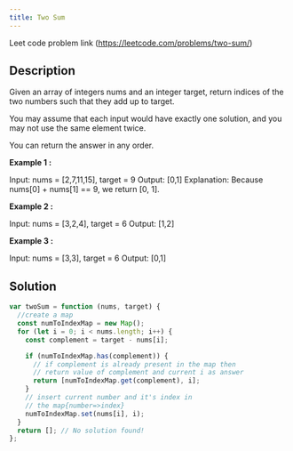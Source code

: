 ```yaml
---
title: Two Sum
---
```


Leet code problem link (https://leetcode.com/problems/two-sum/)

## Description

Given an array of integers nums and an integer target, return indices of the two numbers such that they add up to target.

You may assume that each input would have exactly one solution, and you may not use the same element twice.

You can return the answer in any order.

**Example 1 :**

Input: nums = [2,7,11,15], target = 9
Output: [0,1]
Explanation: Because nums[0] + nums[1] == 9, we return [0, 1].

**Example 2 :**

Input: nums = [3,2,4], target = 6
Output: [1,2]

**Example 3 :**

Input: nums = [3,3], target = 6
Output: [0,1]

## Solution

```js
var twoSum = function (nums, target) {
  //create a map
  const numToIndexMap = new Map();
  for (let i = 0; i < nums.length; i++) {
    const complement = target - nums[i];

    if (numToIndexMap.has(complement)) {
      // if complement is already present in the map then
      // return value of complement and current i as answer
      return [numToIndexMap.get(complement), i];
    }
    // insert current number and it's index in
    // the map{number=>index}
    numToIndexMap.set(nums[i], i);
  }
  return []; // No solution found!
};
```
